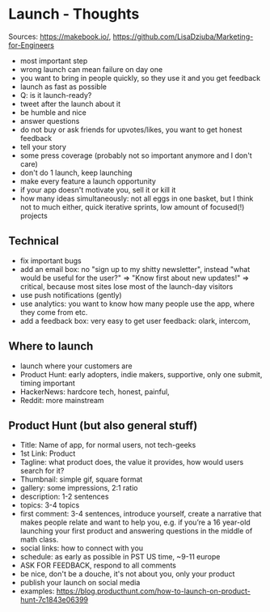 # Launch - Thoughts

Sources: https://makebook.io/, https://github.com/LisaDziuba/Marketing-for-Engineers

- most important step
- wrong launch can mean failure on day one
- you want to bring in people quickly, so they use it and you get feedback
- launch as fast as possible
- Q: is it launch-ready?
- tweet after the launch about it
- be humble and nice
- answer questions
- do not buy or ask friends for upvotes/likes, you want to get honest feedback
- tell your story
- some press coverage (probably not so important anymore and I don't care)
- don't do 1 launch, keep launching
- make every feature a launch opportunity
- if your app doesn't motivate you, sell it or kill it
- how many ideas simultaneously: not all eggs in one basket, but I think not to much either, quick iterative sprints, low amount of focused(!) projects

## Technical

- fix important bugs
- add an email box: no "sign up to my shitty newsletter", instead "what would be useful for the user?" => "Know first about new updates!" => critical, because most sites lose most of the launch-day visitors
- use push notifications (gently)
- use analytics: you want to know how many people use the app, where they come from etc.
- add a feedback box: very easy to get user feedback: olark, intercom,

## Where to launch

- launch where your customers are
- Product Hunt: early adopters, indie makers, supportive, only one submit, timing important
- HackerNews: hardcore tech, honest, painful,
- Reddit: more mainstream

## Product Hunt (but also general stuff)

- Title: Name of app, for normal users, not tech-geeks
- 1st Link: Product
- Tagline: what product does, the value it provides, how would users search for it?
- Thumbnail: simple gif, square format
- gallery: some impressions, 2:1 ratio
- description: 1-2 sentences
- topics: 3-4 topics
- first comment: 3-4 sentences, introduce yourself, create a narrative that makes people relate and want to help you, e.g. if you’re a 16 year-old launching your first product and answering questions in the middle of math class.
- social links: how to connect with you
- schedule: as early as possible in PST US time, ~9-11 europe
- ASK FOR FEEDBACK, respond to all comments
- be nice, don't be a douche, it's not about you, only your product
- publish your launch on social media
- examples: https://blog.producthunt.com/how-to-launch-on-product-hunt-7c1843e06399
